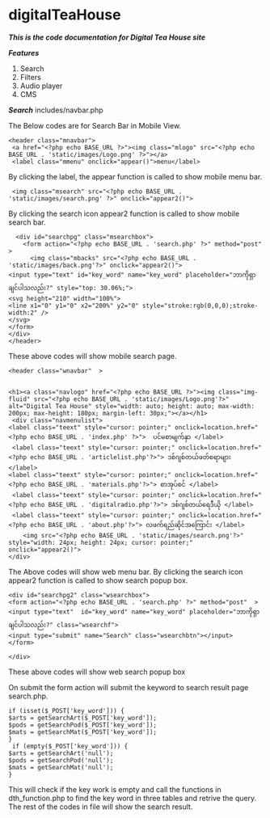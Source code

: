 # digitalTeaHouse

***This is the code documentation for Digital Tea House site***

***Features***

1. Search
2. Filters
3. Audio player
4. CMS

***Search***
includes/navbar.php 

The Below codes are for Search Bar in Mobile View. 

    <header class="mnavbar">
     <a href="<?php echo BASE_URL ?>"><img class="mlogo" src="<?php echo BASE_URL . 'static/images/Logo.png' ?>"></a>
     <label class="mmenu" onclick="appear()">menu</label>
  
  By clicking the label, the appear function is called to show mobile menu bar.
  
     <img class="msearch" src="<?php echo BASE_URL . 'static/images/search.png' ?>" onclick="appear2()">
  
  By clicking the search icon appear2 function is called to show mobile search bar.
 


      <div id="searchpg" class="msearchbox">
        <form action="<?php echo BASE_URL . 'search.php' ?>" method="post"  >
          <img class="mbacks" src="<?php echo BASE_URL . 'static/images/back.png'?>" onclick="appear2()">
    <input type="text" id="key_word" name="key_word" placeholder="ဘာကိုရှာချင်ပါသလည်း?" style="top: 30.06%;">
    <svg height="210" width="100%">
    <line x1="0" y1="0" x2="200%" y2="0" style="stroke:rgb(0,0,0);stroke-width:2" />
    </svg>
    </form>
    </div>
    </header>
 
 These above codes will show mobile search page.
 
    <header class="wnavbar"  >


    <h1><a class="navlogo" href="<?php echo BASE_URL ?>"><img class="img-fluid" src="<?php echo BASE_URL . 'static/images/Logo.png'?>" alt="Digital Tea House" style="width: auto; height: auto; max-width: 200px; max-height: 180px; margin-left: 30px;"></a></h1>
     <div class="navmenulist"> 
    <label class="teext" style="cursor: pointer;" onclick=location.href="<?php echo BASE_URL . 'index.php' ?>">  ပင်မစာမျက်နှာ </label>
     <label class="teext" style="cursor: pointer;" onclick=location.href="<?php echo BASE_URL . 'articlelist.php'?>"> ဒစ်ဂျစ်တယ်ဖတ်စရာများ </label>
    <label class="teext" style="cursor: pointer;" onclick=location.href="<?php echo BASE_URL . 'materials.php'?>"> စာအုပ်စင် </label>
     <label class="teext" style="cursor: pointer;" onclick=location.href="<?php echo BASE_URL . 'digitalradio.php'?>"> ဒစ်ဂျစ်တယ်ရေဒီယို </label>
     <label class="teext" style="cursor: pointer;" onclick=location.href="<?php echo BASE_URL . 'about.php'?>"> လဖက်ရည်ဆိုင်အကြောင်း </label>
        <img src="<?php echo BASE_URL . 'static/images/search.png'?>" style="width: 24px; height: 24px; cursor: pointer;" onclick="appear2()">
    </div>
    
     
     
  
   
</header>

The Above codes will show web menu bar. By clicking the search icon appear2 function is called to show search popup box.
 
 
 
    <div id="searchpg2" class="wsearchbox"> 
    <form action="<?php echo BASE_URL . 'search.php' ?>" method="post"  >
    <input type="text"  id="key_word" name="key_word" placeholder="ဘာကိုရှာချင်ပါသလည်း?" class="wsearchf">
    <input type="submit" name="Search" class="wsearchbtn"></input>
    </form>
  
    </div>  

These above codes will show web search popup box

On submit the form action will submit the keyword to search result page search.php.
      
    if (isset($_POST['key_word'])) {
    $arts = getSearchArt($_POST['key_word']);
    $pods = getSearchPod($_POST['key_word']);
    $mats = getSearchMat($_POST['key_word']);
    }
     if (empty($_POST['key_word'])) {
  	$arts = getSearchArt('null');
    $pods = getSearchPod('null');
    $mats = getSearchMat('null');
    }
    
   This will check if  the key work is empty and call the functions in dth_function.php to find the key word in three tables and retrive the query.
   The rest of the codes in file  will show the search result.
   
   
   
    




